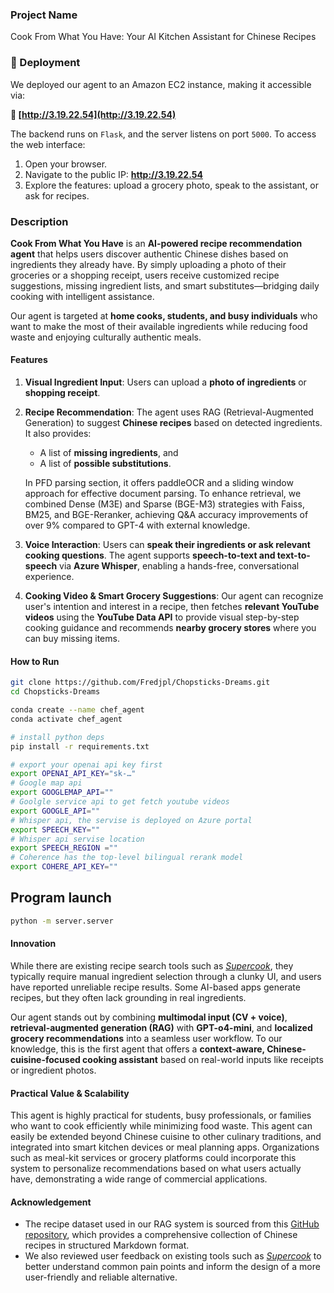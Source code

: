 ### Project Name

Cook From What You Have: Your AI Kitchen Assistant for Chinese Recipes

### 🚀 Deployment

We deployed our agent to an Amazon EC2 instance, making it accessible via:

**🔗 [http://3.19.22.54](http://3.19.22.54)**

The backend runs on `Flask`, and the server listens on port `5000`. To access the web interface:

1. Open your browser.
2. Navigate to the public IP: **http://3.19.22.54**
3. Explore the features: upload a grocery photo, speak to the assistant, or ask for recipes.

### Description

**Cook From What You Have** is an **AI-powered recipe recommendation agent** that helps users discover authentic Chinese dishes based on ingredients they already have. By simply uploading a photo of their groceries or a shopping receipt, users receive customized recipe suggestions, missing ingredient lists, and smart substitutes—bridging daily cooking with intelligent assistance. 

Our agent is targeted at **home cooks, students, and busy individuals** who want to make the most of their available ingredients while reducing food waste and enjoying culturally authentic meals.

#### Features

1. **Visual Ingredient Input**: Users can upload a **photo of ingredients** or **shopping receipt**.

2. **Recipe Recommendation**: The agent uses RAG (Retrieval-Augmented Generation) to suggest **Chinese recipes** based on detected ingredients. It also provides: 

   - A list of **missing ingredients**, and
   - A list of **possible substitutions**.

   In PFD parsing section, it offers paddleOCR and a sliding window approach for effective document parsing. To enhance retrieval, we combined Dense (M3E) and Sparse (BGE-M3) strategies with Faiss, BM25, and BGE-Reranker, achieving Q&A accuracy improvements of over 9% compared to GPT-4 with external knowledge.

3. **Voice Interaction**: Users can **speak their ingredients or ask relevant cooking questions**. The agent supports **speech-to-text and text-to-speech** via **Azure Whisper**, enabling a hands-free, conversational experience.

4. **Cooking Video & Smart Grocery Suggestions**: Our agent can recognize user's intention and interest in a recipe, then fetches **relevant YouTube videos** using the **YouTube Data API** to provide visual step-by-step cooking guidance and recommends **nearby grocery stores** where you can buy missing items.

#### How to Run
```bash
git clone https://github.com/Fredjpl/Chopsticks-Dreams.git
cd Chopsticks-Dreams
```
```bash
conda create --name chef_agent
conda activate chef_agent

# install python deps
pip install -r requirements.txt
```
```bash
# export your openai api key first
export OPENAI_API_KEY="sk-…"
# Google map api
export GOOGLEMAP_API=""
# Goolgle service api to get fetch youtube videos
export GOOGLE_API=""
# Whisper api, the servise is deployed on Azure portal
export SPEECH_KEY=""
# Whisper api servise location
export SPEECH_REGION =""
# Coherence has the top-level bilingual rerank model
export COHERE_API_KEY=""
```
## Program launch
```bash
python -m server.server
```

#### Innovation

While there are existing recipe search tools such as *[Supercook](https://www.supercook.com/#/desktop)*, they typically require manual ingredient selection through a clunky UI, and users have reported unreliable recipe results. Some AI-based apps generate recipes, but they often lack grounding in real ingredients. 

Our agent stands out by combining **multimodal input (CV + voice)**, **retrieval-augmented generation (RAG)** with **GPT-o4-mini**, and **localized grocery recommendations** into a seamless user workflow. To our knowledge, this is the first agent that offers a **context-aware, Chinese-cuisine-focused cooking assistant** based on real-world inputs like receipts or ingredient photos.

#### **Practical Value & Scalability**

This agent is highly practical for students, busy professionals, or families who want to cook efficiently while minimizing food waste. This agent can easily be extended beyond Chinese cuisine to other culinary traditions, and integrated into smart kitchen devices or meal planning apps. Organizations such as meal-kit services or grocery platforms could incorporate this system to personalize recommendations based on what users actually have, demonstrating a wide range of commercial applications.

#### Acknowledgement

- The recipe dataset used in our RAG system is sourced from this [GitHub repository](https://github.com/Anduin2017/HowToCook), which provides a comprehensive collection of Chinese recipes in structured Markdown format.
- We also reviewed user feedback on existing tools such as *[Supercook](https://www.reddit.com/r/cookingforbeginners/comments/l8ru1z/am_i_misusing_supercook/)* to better understand common pain points and inform the design of a more user-friendly and reliable alternative.
